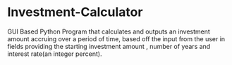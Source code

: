 # Investment-Calculator
GUI Based Python Program that calculates and outputs an investment amount accruing over a period of time, based off the input from the user in fields providing the starting investment amount  , number of years and interest rate(an integer percent).
